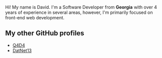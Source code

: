 Hi! My name is David. I'm a Software Developer from **Georgia** with over 4 years of experience in several areas, however, I'm primarily focused on front-end web development.

## My other GitHub profiles
- [Q4D4](https://www.github.com/q4d4)
- [DatNet13](https://www.github.com/DatNet13)
